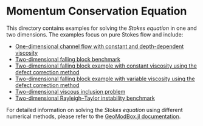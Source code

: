 # Momentum Conservation Equation

This directory contains examples for solving the *Stokes equation* in one and two dimensions. The examples focus on pure Stokes flow and include:

- [One-dimensional channel flow with constant and depth-dependent viscosity](./1D/ChannelFlow_1D.jl)
- [Two-dimensional falling block benchmark](./2D/FallingBlockBenchmark.jl)
- [Two-dimensional falling block example with constant viscosity using the defect correction method](./2D/FallingBlockConstEta_DC.jl)
- [Two-dimensional falling block example with variable viscosity using the defect correction method](./2D/FallingBlockVarEta_DC.jl)
- [Two-dimensional viscous inclusion problem](./2D/ViscousInclusion.jl)
- [Two-dimensional Rayleigh–Taylor instability benchmark](./2D/RTI.jl)

For detailed information on solving the *Stokes equation* using different numerical methods, please refer to the [GeoModBox.jl documentation](https://geosci-ffm.github.io/GeoModBox.jl/).